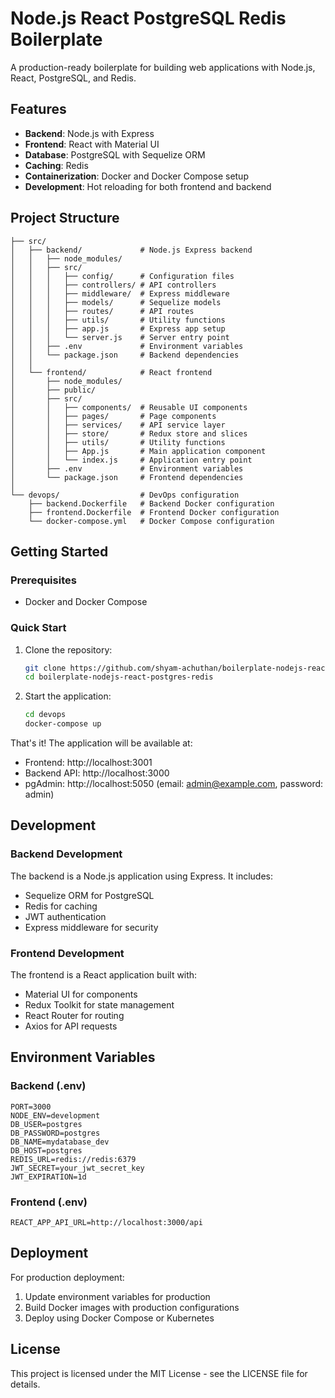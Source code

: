 # Node.js React PostgreSQL Redis Boilerplate

A production-ready boilerplate for building web applications with Node.js, React, PostgreSQL, and Redis.

## Features

- **Backend**: Node.js with Express
- **Frontend**: React with Material UI
- **Database**: PostgreSQL with Sequelize ORM
- **Caching**: Redis
- **Containerization**: Docker and Docker Compose setup
- **Development**: Hot reloading for both frontend and backend

## Project Structure

```
├── src/
│   ├── backend/             # Node.js Express backend
│   │   ├── node_modules/
│   │   ├── src/
│   │   │   ├── config/      # Configuration files
│   │   │   ├── controllers/ # API controllers
│   │   │   ├── middleware/  # Express middleware
│   │   │   ├── models/      # Sequelize models
│   │   │   ├── routes/      # API routes
│   │   │   ├── utils/       # Utility functions
│   │   │   ├── app.js       # Express app setup
│   │   │   └── server.js    # Server entry point
│   │   ├── .env             # Environment variables
│   │   └── package.json     # Backend dependencies
│   │
│   └── frontend/            # React frontend
│       ├── node_modules/
│       ├── public/
│       ├── src/
│       │   ├── components/  # Reusable UI components
│       │   ├── pages/       # Page components
│       │   ├── services/    # API service layer
│       │   ├── store/       # Redux store and slices
│       │   ├── utils/       # Utility functions
│       │   ├── App.js       # Main application component
│       │   └── index.js     # Application entry point
│       ├── .env             # Environment variables
│       └── package.json     # Frontend dependencies
│
└── devops/                  # DevOps configuration
    ├── backend.Dockerfile   # Backend Docker configuration
    ├── frontend.Dockerfile  # Frontend Docker configuration
    └── docker-compose.yml   # Docker Compose configuration
```

## Getting Started

### Prerequisites

- Docker and Docker Compose

### Quick Start

1. Clone the repository:
   ```bash
   git clone https://github.com/shyam-achuthan/boilerplate-nodejs-react-postgres-redis.git
   cd boilerplate-nodejs-react-postgres-redis
   ```

2. Start the application:
   ```bash
   cd devops
   docker-compose up
   ```

That's it! The application will be available at:
- Frontend: http://localhost:3001
- Backend API: http://localhost:3000
- pgAdmin: http://localhost:5050 (email: admin@example.com, password: admin)

## Development

### Backend Development

The backend is a Node.js application using Express. It includes:
- Sequelize ORM for PostgreSQL
- Redis for caching
- JWT authentication
- Express middleware for security

### Frontend Development

The frontend is a React application built with:
- Material UI for components
- Redux Toolkit for state management
- React Router for routing
- Axios for API requests

## Environment Variables

### Backend (.env)
```
PORT=3000
NODE_ENV=development
DB_USER=postgres
DB_PASSWORD=postgres
DB_NAME=mydatabase_dev
DB_HOST=postgres
REDIS_URL=redis://redis:6379
JWT_SECRET=your_jwt_secret_key
JWT_EXPIRATION=1d
```

### Frontend (.env)
```
REACT_APP_API_URL=http://localhost:3000/api
```

## Deployment

For production deployment:

1. Update environment variables for production
2. Build Docker images with production configurations
3. Deploy using Docker Compose or Kubernetes

## License

This project is licensed under the MIT License - see the LICENSE file for details.
